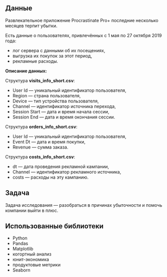 ## Данные
Развлекательное приложение Procrastinate Pro+ последние несколько месяцев терпит убытки. 

Есть данные о пользователях, привлечённых с 1 мая по 27 октября 2019 года:

* лог сервера с данными об их посещениях,
* выгрузка их покупок за этот период,
* рекламные расходы.

**Описание данных:**

Структура **visits_info_short.csv**:
* User Id — уникальный идентификатор пользователя,
* Region — страна пользователя,
* Device — тип устройства пользователя,
* Channel — идентификатор источника перехода,
* Session Start — дата и время начала сессии,
* Session End — дата и время окончания сессии.

Структура **orders_info_short.csv**:
* User Id — уникальный идентификатор пользователя,
* Event Dt — дата и время покупки,
* Revenue — сумма заказа.

Структура **costs_info_short.csv**:
* dt — дата проведения рекламной кампании,
* Channel — идентификатор рекламного источника,
* costs — расходы на эту кампанию.

## Задача
Задача исследования — разобраться в причинах убыточности и помочь компании выйти в плюс.

## Использованные библиотеки
* Python
* Pandas
* Matplotlib
* когортный анализ
* юнит-экономика
* продуктовые метрики
* Seaborn
